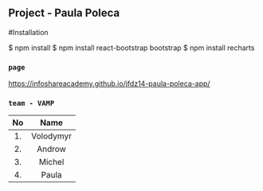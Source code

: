
## Project - Paula Poleca

#Installation

$ npm install
$ npm install react-bootstrap bootstrap
$ npm install recharts

### `page`
https://infoshareacademy.github.io/jfdz14-paula-poleca-app/


### `team - VAMP`

| No     | Name                |
| :----: | :-----------------: |
| 1.     | Volodymyr           |
| 2.     | Androw              |
| 3.     | Michel              |
| 4.     | Paula               |